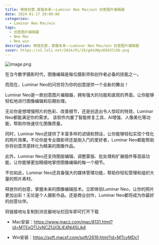 ```yaml
---
title: 释放创意,掌握未来——Luminar Neo Mac/win 创意图片编辑器
date: 2024-01-17 20:00:00
categories:
  - Luminar Neo Mac/win
tags:
  - 创意图片编辑器
  - Neo Mac
  - Neo win
description: 释放创意，掌握未来——Luminar Neo Mac/win 创意图片编辑器
cover: https://s2.loli.net/2024/01/18/g4zUNyvE693lCOb.png
---
```

![image.png](https://s2.loli.net/2024/01/18/g4zUNyvE693lCOb.png)

在当今数字摄影时代，图像编辑是每位摄影师和创作者必备的技能之一。

而现在，Luminar Neo的问世将为你的创意提供一个全新的舞台！ 

Luminar Neo是一款创意图片编辑器，拥有强大的功能和直观的界面，让你能够轻松地进行图像编辑和后期处理。

无论你是想增强照片的色彩、改善细节，还是创造出令人惊叹的特效，Luminar Neo都能满足你的需求。 该软件内置了智能修复工具、AI增强、人像美化等功能，帮助你快速优化图像质量。

同时，Luminar Neo还提供了丰富多样的滤镜和预设，让你能够轻松实现个性化的照片效果。不论你是专业摄影师还是刚入门的爱好者，Luminar Neo都能帮助你将创意灵感转化为精美的图像作品。 

此外，Luminar Neo还支持图层编辑、调整蒙版、批处理和扩展插件等高级功能，让你能够更加精细地掌控图像编辑的每一个细节。

不仅如此，Luminar Neo还具备强大的媒体管理功能，帮助你轻松管理和组织大量的照片素材。 

释放你的创意，掌握未来的图像编辑技术。立即体验Luminar Neo，让你的照片更加出彩！无论是个人摄影作品，还是商业创作，Luminar Neo都将成为你最好的创意伙伴。

将链接地址复制到浏览器地址栏回车即可打开下载 

- Mac安装：https://www.macz.com/mac/8131.html?id=MTExOTUyNCZfJjI3LjE4Ni45Ljk4

- Win安装：https://soft.macxf.com/soft/2619.html?id=MTcyMDc1
